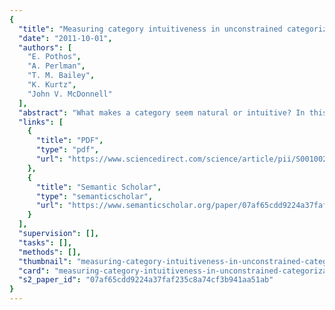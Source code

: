 ```yaml
---
{
  "title": "Measuring category intuitiveness in unconstrained categorization tasks",
  "date": "2011-10-01",
  "authors": [
    "E. Pothos",
    "A. Perlman",
    "T. M. Bailey",
    "K. Kurtz",
    "John V. McDonnell"
  ],
  "abstract": "What makes a category seem natural or intuitive? In this paper, an unsupervised categorization task was employed to examine observer agreement concerning the categorization of nine different stimulus sets. The stimulus sets were designed to capture different intuitions about classification structure. The main empirical index of category intuitiveness was the frequency of the preferred classification, for different stimulus sets. With 169 participants, and a within participants design, with some stimulus sets the most frequent classification was produced over 50 times and with others not more than two or three times. The main empirical finding was that cluster tightness was more important in determining category intuitiveness, than cluster separation. The results were considered in relation to the following models of unsupervised categorization: DIVA, the rational model, the simplicity model, SUSTAIN, an Unsupervised version of the Generalized Context Model (UGCM), and a simple geometric model based on similarity. DIVA, the geometric approach, SUSTAIN, and the UGCM provided good, though not perfect, fits. Overall, the present work highlights several theoretical and practical issues regarding unsupervised categorization and reveals weaknesses in some of the corresponding formal models.",
  "links": [
    {
      "title": "PDF",
      "type": "pdf",
      "url": "https://www.sciencedirect.com/science/article/pii/S0010027711001399?dgcid=api_sd_search-api-endpoint"
    },
    {
      "title": "Semantic Scholar",
      "type": "semanticscholar",
      "url": "https://www.semanticscholar.org/paper/07af65cdd9224a37faf235c8a74cf3b941aa51ab"
    }
  ],
  "supervision": [],
  "tasks": [],
  "methods": [],
  "thumbnail": "measuring-category-intuitiveness-in-unconstrained-categorization-tasks-thumb.jpg",
  "card": "measuring-category-intuitiveness-in-unconstrained-categorization-tasks-card.jpg",
  "s2_paper_id": "07af65cdd9224a37faf235c8a74cf3b941aa51ab"
}
---
```


